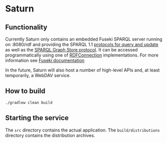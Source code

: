 # Saturn 

## Functionality
Currently Saturn only contains an embedded Fuseki SPARQL server running on :8080/rdf 
and providing the SPARQL 1.1 [protocols for query and update](http://www.w3.org/TR/sparql11-protocol/) as well as the [SPARQL Graph Store protocol](http://www.w3.org/TR/sparql11-http-rdf-update/).
It can be accessed programmatically using one of [RDFConnection](https://jena.apache.org/documentation/rdfconnection/) implementations.
For more information see [Fuseki documentation](https://jena.apache.org/documentation/fuseki2/) 

In the future, Saturn will also host a number of high-level APIs and, at least temporarily, a WebDAV service.

## How to build

`./gradlew clean build`


## Starting the service
The `src` directory contains the actual application.
The `build/distributions` directory contains the distribution archives.
